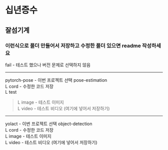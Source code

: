 # 십년증수
## 잘섬기계
### 이런식으로 폴더 만들어서 저장하고 수정한 폴더 있으면 readme 작성하세요

fail - 테스트 했으나 버전 문제로 선택하지 않음
   
--------------------------------------------------
pytorch-pose - 이번 프로젝트 선택 pose-estimation    
L cord - 수정한 코드 저장   
L test 
> L image - 테스트 이미지   
> L video - 테스트 비디오 (여기에 넣어서 저장하기)   


--------------------------------------------------

yolact - 이번 프로젝트 선택 object-detection    
L cord - 수정한 코드 저장    
L image - 테스트 이미지    
L video - 테스트 비디오 (여기에 넣어서 저장하기)   
